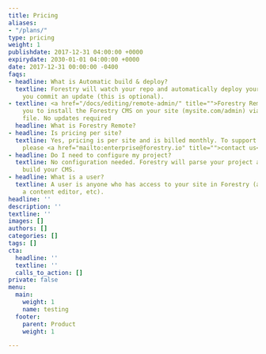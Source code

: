 ```yaml
---
title: Pricing
aliases:
- "/plans/"
type: pricing
weight: 1
publishdate: 2017-12-31 04:00:00 +0000
expirydate: 2030-01-01 04:00:00 +0000
date: 2017-12-31 00:00:00 -0400
faqs:
- headline: What is Automatic build & deploy?
  textline: Forestry will watch your repo and automatically deploy your site whenever
    you commit an update (this is optional).
- textline: <a href="/docs/editing/remote-admin/" title="">Forestry Remote</a> allows
    you to install the Forestry CMS on your site (mysite.com/admin) via a single html
    file. No updates required
  headline: What is Forestry Remote?
- headline: Is pricing per site?
  textline: Yes, pricing is per site and is billed monthly. To support multiple sites,
    please <a href="mailto:enterprise@forestry.io" title="">contact us</a>.
- headline: Do I need to configure my project?
  textline: No configuration needed. Forestry will parse your project and automatically
    build your CMS.
- headline: What is a user?
  textline: A user is anyone who has access to your site in Forestry (a developer,
    a content editor, etc).
headline: ''
description: ''
textline: ''
images: []
authors: []
categories: []
tags: []
cta:
  headline: ''
  textline: ''
  calls_to_action: []
private: false
menu:
  main:
    weight: 1
    name: testing
  footer:
    parent: Product
    weight: 1

---
```

